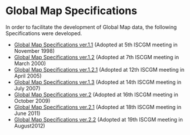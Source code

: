 # Global Map Specifications
In order to facilitate the development of Global Map data, the following Specifications were developed.
* [Global Map Specifications ver.1.1](gmspec-1.1.pdf) (Adopted at 5th ISCGM meeting in November 1998)
* [Global Map Specifications ver.1.2](gmspec-1.2.pdf) (Adopted at 7th ISCGM meeting in March 2000)
* [Global Map Specifications ver.1.2.1](gmspec-1.2.1.pdf) (Adopted at 12th ISCGM meeting in April 2005)
* [Global Map Specifications ver.1.3](gmspec-1.3.pdf) (Adopted at 14th ISCGM meeting in July 2007)
* [Global Map Specifications ver.2](gmspec-2.pdf) (Adopted at 16th ISCGM meeting in October 2009)
* [Global Map Specifications ver.2.1](gmspec-2.1.pdf) (Adopted at 18th ISCGM meeting in June 2011)
* [Global Map Specifications ver.2.2](gmspec-2.2.pdf) (Adopted at 19th ISCGM meeting in August2012)
